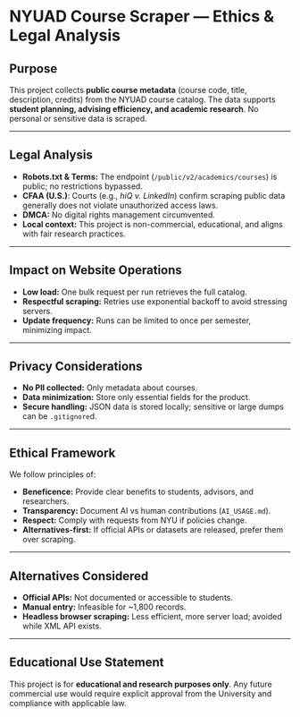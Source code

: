 
# NYUAD Course Scraper — Ethics & Legal Analysis

## Purpose
This project collects **public course metadata** (course code, title, description, credits) from the NYUAD course catalog. The data supports **student planning, advising efficiency, and academic research**. No personal or sensitive data is scraped.

---

## Legal Analysis
- **Robots.txt & Terms:** The endpoint (`/public/v2/academics/courses`) is public; no restrictions bypassed.  
- **CFAA (U.S.)**: Courts (e.g., *hiQ v. LinkedIn*) confirm scraping public data generally does not violate unauthorized access laws.  
- **DMCA:** No digital rights management circumvented.  
- **Local context:** This project is non-commercial, educational, and aligns with fair research practices.  

---

## Impact on Website Operations
- **Low load:** One bulk request per run retrieves the full catalog.  
- **Respectful scraping:** Retries use exponential backoff to avoid stressing servers.  
- **Update frequency:** Runs can be limited to once per semester, minimizing impact.  

---

## Privacy Considerations
- **No PII collected:** Only metadata about courses.  
- **Data minimization:** Store only essential fields for the product.  
- **Secure handling:** JSON data is stored locally; sensitive or large dumps can be `.gitignore`d.  

---

## Ethical Framework
We follow principles of:  
- **Beneficence:** Provide clear benefits to students, advisors, and researchers.  
- **Transparency:** Document AI vs human contributions (`AI_USAGE.md`).  
- **Respect:** Comply with requests from NYU if policies change.  
- **Alternatives-first:** If official APIs or datasets are released, prefer them over scraping.  

---

## Alternatives Considered
- **Official APIs:** Not documented or accessible to students.  
- **Manual entry:** Infeasible for ~1,800 records.  
- **Headless browser scraping:** Less efficient, more server load; avoided while XML API exists.  

---

## Educational Use Statement
This project is for **educational and research purposes only**. Any future commercial use would require explicit approval from the University and compliance with applicable law.

